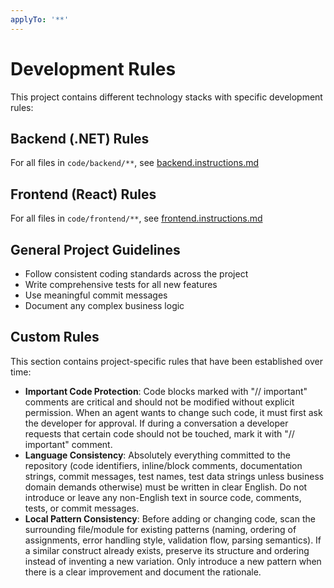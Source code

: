 ```yaml
---
applyTo: '**'
---
```

# Development Rules

This project contains different technology stacks with specific development rules:

## Backend (.NET) Rules
For all files in `code/backend/**`, see [backend.instructions.md](backend.instructions.md)

## Frontend (React) Rules
For all files in `code/frontend/**`, see [frontend.instructions.md](frontend.instructions.md)

## General Project Guidelines
- Follow consistent coding standards across the project
- Write comprehensive tests for all new features
- Use meaningful commit messages
- Document any complex business logic

## Custom Rules
This section contains project-specific rules that have been established over time:

- **Important Code Protection**: Code blocks marked with "// important" comments are critical and should not be modified without explicit permission. When an agent wants to change such code, it must first ask the developer for approval. If during a conversation a developer requests that certain code should not be touched, mark it with "// important" comment.
- **Language Consistency**: Absolutely everything committed to the repository (code identifiers, inline/block comments, documentation strings, commit messages, test names, test data strings unless business domain demands otherwise) must be written in clear English. Do not introduce or leave any non-English text in source code, comments, tests, or commit messages.
- **Local Pattern Consistency**: Before adding or changing code, scan the surrounding file/module for existing patterns (naming, ordering of assignments, error handling style, validation flow, parsing semantics). If a similar construct already exists, preserve its structure and ordering instead of inventing a new variation. Only introduce a new pattern when there is a clear improvement and document the rationale.
